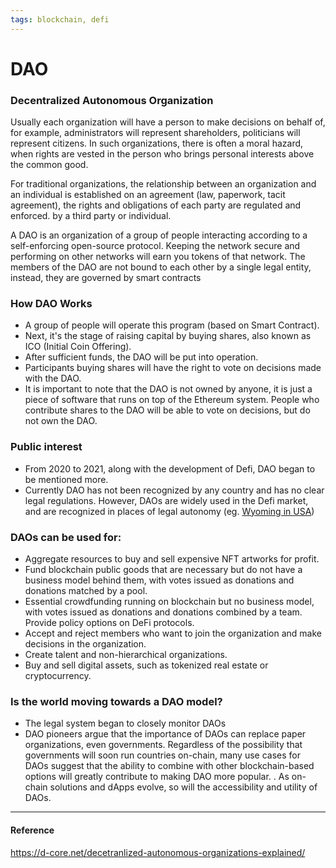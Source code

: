 ```yaml
---
tags: blockchain, defi
---
```


# DAO

### Decentralized Autonomous Organization
Usually each organization will have a person to make decisions on behalf of, for example, administrators will represent shareholders, politicians will represent citizens. In such organizations, there is often a moral hazard, when rights are vested in the person who brings personal interests above the common good.

For traditional organizations, the relationship between an organization and an individual is established on an agreement (law, paperwork, tacit agreement), the rights and obligations of each party are regulated and enforced. by a third party or individual.

A DAO is an organization of a group of people interacting according to a self-enforcing open-source protocol. Keeping the network secure and performing on other networks will earn you tokens of that network. The members of the DAO are not bound to each other by a single legal entity, instead, they are governed by smart contracts

### How DAO Works
- A group of people will operate this program (based on Smart Contract).
- Next, it's the stage of raising capital by buying shares, also known as ICO (Initial Coin Offering).
- After sufficient funds, the DAO will be put into operation.
- Participants buying shares will have the right to vote on decisions made with the DAO.
- It is important to note that the DAO is not owned by anyone, it is just a piece of software that runs on top of the Ethereum system. People who contribute shares to the DAO will be able to vote on decisions, but do not own the DAO.

### Public interest
- From 2020 to 2021, along with the development of Defi, DAO began to be mentioned more.
- Currently DAO has not been recognized by any country and has no clear legal regulations. However, DAOs are widely used in the Defi market, and are recognized in places of legal autonomy (eg. [Wyoming in USA](https://www.cryptopolitan.com/wyoming-recognizes-eos-based-dao/))

### DAOs can be used for:
- Aggregate resources to buy and sell expensive NFT artworks for profit.
- Fund blockchain public goods that are necessary but do not have a business model behind them, with votes issued as donations and donations matched by a pool.
- Essential crowdfunding running on blockchain but no business model, with votes issued as donations and donations combined by a team.
Provide policy options on DeFi protocols.
- Accept and reject members who want to join the organization and make decisions in the organization.
- Create talent and non-hierarchical organizations.
- Buy and sell digital assets, such as tokenized real estate or cryptocurrency.

### Is the world moving towards a DAO model?
- The legal system began to closely monitor DAOs
- DAO pioneers argue that the importance of DAOs can replace paper organizations, even governments.
Regardless of the possibility that governments will soon run countries on-chain, many use cases for DAOs suggest that the ability to combine with other blockchain-based options will greatly contribute to making DAO more popular. .
As on-chain solutions and dApps evolve, so will the accessibility and utility of DAOs.

---

#### Reference
https://d-core.net/decetranlized-autonomous-organizations-explained/